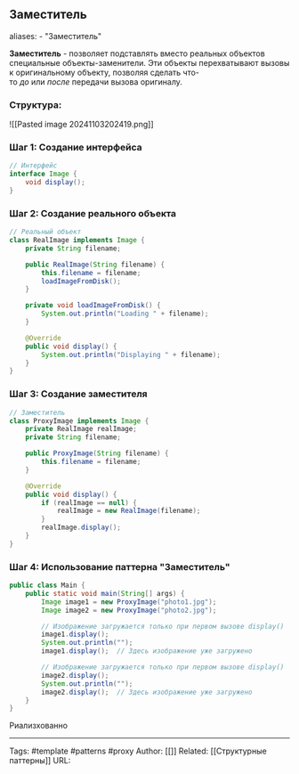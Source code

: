 ## Заместитель

aliases: 
	- "Заместитель"

**Заместитель** - позволяет подставлять вместо реальных объектов специальные объекты-заменители. Эти объекты перехватывают вызовы к оригинальному объекту, позволяя сделать что-то _до_ или _после_ передачи вызова оригиналу.

### Структура:
![[Pasted image 20241103202419.png]]

### Шаг 1: Создание интерфейса
```java
// Интерфейс
interface Image {
    void display();
}
```

### Шаг 2: Создание реального объекта

```java
// Реальный объект
class RealImage implements Image {
    private String filename;

    public RealImage(String filename) {
        this.filename = filename;
        loadImageFromDisk();
    }

    private void loadImageFromDisk() {
        System.out.println("Loading " + filename);
    }

    @Override
    public void display() {
        System.out.println("Displaying " + filename);
    }
}
```

### Шаг 3: Создание заместителя

```java
// Заместитель
class ProxyImage implements Image {
    private RealImage realImage;
    private String filename;

    public ProxyImage(String filename) {
        this.filename = filename;
    }

    @Override
    public void display() {
        if (realImage == null) {
            realImage = new RealImage(filename);
        }
        realImage.display();
    }
}
```

### Шаг 4: Использование паттерна "Заместитель"

```java
public class Main {
    public static void main(String[] args) {
        Image image1 = new ProxyImage("photo1.jpg");
        Image image2 = new ProxyImage("photo2.jpg");

        // Изображение загружается только при первом вызове display()
        image1.display();
        System.out.println("");
        image1.display();  // Здесь изображение уже загружено

        // Изображение загружается только при первом вызове display()
        image2.display();
        System.out.println("");
        image2.display();  // Здесь изображение уже загружено
    }
}
```
Риализхованно 


---
Tags: #template #patterns #proxy
Author: [[]]
Related: [[Структурные паттерны]]
URL: 